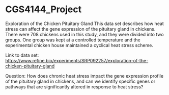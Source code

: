 # CGS4144_Project

 Exploration of the Chicken Pituitary Gland
 This data set describes how heat stress can affect the gene expression of the pituitary gland in chickens. There were 708 chickens used in this study, and they were divided into two groups. One group was kept at a controlled temperature and the experimental chicken house maintained a cyclical heat stress scheme. 
 
 Link to data set: https://www.refine.bio/experiments/SRP092257/exploration-of-the-chicken-pituitary-gland 

Question: How does chronic heat stress impact the gene expression profile of the pituitary gland in chickens, and can we identify specific genes or pathways that are significantly altered in response to heat stress?

